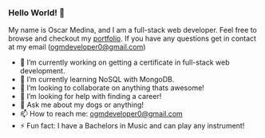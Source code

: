 ### Hello World! 👋

My name is Oscar Medina, and I am a full-stack web developer. Feel free to browse and checkout my [portfolio](https://ogmedina.github.io). If you have any questions get in contact at my email (ogmdeveloper0@gmail.com) 

- 🔭 I’m currently working on getting a certificate in full-stack web development.
- 🌱 I’m currently learning NoSQL with MongoDB.
- 👯 I’m looking to collaborate on anything thats awesome!
- 🤔 I’m looking for help with finding a career!
- 💬 Ask me about my dogs or anything!
- 📫 How to reach me: ogmdeveloper0@gmail.com
- ⚡ Fun fact: I have a Bachelors in Music and can play any instrument!

<!--
**ogmedina/ogmedina** is a ✨ _special_ ✨ repository because its `README.md` (this file) appears on your GitHub profile.

Here are some ideas to get you started:

- 🔭 I’m currently working on ...
- 🌱 I’m currently learning ...
- 👯 I’m looking to collaborate on ...
- 🤔 I’m looking for help with ...
- 💬 Ask me about ...
- 📫 How to reach me: ...
- 😄 Pronouns: ...
- ⚡ Fun fact: ...
-->
